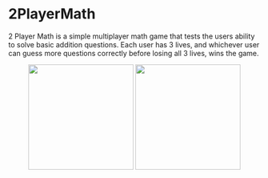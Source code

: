 # 2PlayerMath

2 Player Math is a simple multiplayer math game that tests the users ability to solve basic addition questions. Each user has 3 lives, and whichever user can guess more questions correctly before losing all 3 lives, wins the game.

<p align="center">
  <img src="https://raw.github.com/DanielGrosman/2PlayerMath/master/Screenshots/EndGame.jpg" width="210"/>
  <img src="https://raw.github.com/DanielGrosman/2PlayerMath/master/Screenshots/GameState.jpg" width="210"/>
</p>
